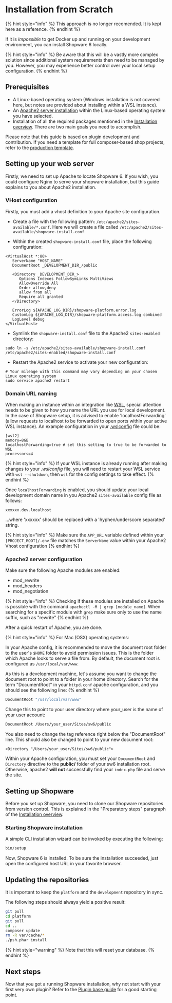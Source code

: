 # Installation from Scratch

{% hint style="info" %}
This approach is no longer recomended. It is kept here as a reference.
{% endhint %}

If it is *impossible* to get Docker up and running on your development environment, you can install Shopware 6 locally.

{% hint style="info" %}
Be aware that this will be a vastly more complex solution since additional system requirements then need to be managed by you. However, you may experience better control over your local setup configuration.
{% endhint %}

## Prerequisites

- A Linux-based operating system (Windows installation is not covered here, but notes are provided about installing within a WSL instance).
- An [Apache2 server installation](https://httpd.apache.org/docs/2.4/install.html) within the Linux-based operating system you have selected.
- Installation of all the required packages mentioned in the [Installation overview](overview.md). There are two main goals you need to accomplish.

Please note that this guide is based on plugin development and contribution. If you need a template for full composer-based shop projects, refer to the [production template](https://github.com/shopware/production).

## Setting up your web server

Firstly, we need to set up Apache to locate Shopware 6. If you wish, you could configure Nginx to serve your shopware installation, but this guide explains to you about Apache2 installation.

### VHost configuration

Firstly, you must add a vhost definition to your Apache site configuration.

- Create a file with the following pattern: `/etc/apache2/sites-available/*.conf`.
Here we will create a file called `/etc/apache2/sites-available/shopware-install.conf`

- Within the created `shopware-install.conf` file, place the following configuration:

```text
<VirtualHost *:80>
   ServerName "HOST_NAME"
   DocumentRoot _DEVELOPMENT_DIR_/public

   <Directory _DEVELOPMENT_DIR_>
      Options Indexes FollowSymLinks MultiViews
      AllowOverride All
      Order allow,deny
      allow from all
      Require all granted
   </Directory>

   ErrorLog ${APACHE_LOG_DIR}/shopware-platform.error.log
   CustomLog ${APACHE_LOG_DIR}/shopware-platform.access.log combined
   LogLevel debug
</VirtualHost>
```

- Symlink the `shopware-install.conf` file to the Apache2 `sites-enabled` directory:

```shell
sudo ln -s /etc/apache2/sites-available/shopware-install.conf /etc/apache2/sites-enabled/shopware-install.conf
```

- Restart the Apache2 service to activate your new configuration:

```shell
# Your mileage with this command may vary depending on your chosen Linux operating system
sudo service apache2 restart
```

### Domain URL naming

When making an instance within an integration like [WSL](https://docs.microsoft.com/en-us/windows/wsl/about), special attention needs to be given to how you name the URL you use for local development. In the case of Shopware setup, it is advised to enable 'localhostForwarding' (allow requests to localhost to be forwarded to open ports within your active WSL instance). An example configuration in your [.wslconfig](https://docs.microsoft.com/en-us/windows/wsl/wsl-config#wslconfig) file could be:

```text
[wsl2]
memory=8GB
localhostForwarding=true # set this setting to true to be forwarded to WSL
processors=4
```

{% hint style="info" %}
If your WSL instance is already running after making changes to your *.wslconfig* file, you will need to restart your WSL service with `wsl --shutdown`, then `wsl` for the config settings to take effect.
{% endhint %}

Once `localhostForwarding` is enabled, you should update your local development domain name in you Apache2 `sites-available` config file as follows:

```text
xxxxxx.dev.localhost
```

...where 'xxxxxx' should be replaced with a 'hyphen/underscore separated' string.

{% hint style="info" %}
Make sure the `APP_URL` variable defined within your `[PROJECT_ROOT]/.env` file matches the `ServerName` value within your Apache2 Vhost configuration
{% endhint %}

### Apache2 server configuration

Make sure the following Apache modules are enabled:

- mod\_rewrite
- mod\_headers
- mod\_negotiation

{% hint style="info" %}
Checking if these modules are installed on Apache is possible with the command `apachectl -M | grep [module_name]`. When searching for a specific module with `grep` make sure only to use the name suffix, such as "rewrite"
{% endhint %}

After a quick restart of Apache, you are done.

{% hint style="info" %}
For Mac (OSX) operating systems:

In your Apache config, it is recommended to move the document root folder to the user's `$HOME` folder to avoid permission issues. This is the folder which Apache looks to serve a file from. By default, the document root is configured as `/usr/local/var/www`.

As this is a development machine, let's assume you want to change the document root to point to a folder in your home directory. Search for the term "DocumentRoot" in your `httpd.conf` apache configuration, and you should see the following line:
{% endhint %}

```bash
DocumentRoot "/usr/local/var/www"
```

Change this to point to your user directory where your\_user is the name of your user account:

```bash
DocumentRoot /Users/your_user/Sites/sw6/public
```

You also need to change the tag reference right below the "DocumentRoot" line. This should also be changed to point to your new document root:

```text
<Directory "/Users/your_user/Sites/sw6/public">
```

Within your Apache configuration, you must set your `DocumentRoot` and `Directory` directive to the **public/** folder of your sw6 installation root. Otherwise, apache2 **will not** successfully find your `index.php` file and serve the site.

## Setting up Shopware

Before you set up Shopware, you need to clone our Shopware repositories from version control. This is explained in the "Preparatory steps" paragraph of the [Installation overview](overview.md).

### Starting Shopware installation

A simple CLI installation wizard can be invoked by executing the following:

```bash
bin/setup
```

Now, Shopware 6 is installed. To be sure the installation succeeded, just open the configured host URL in your favorite browser.

## Updating the repositories

It is important to keep the `platform` and the `development` repository in sync.

The following steps should always yield a positive result:

```bash
git pull
cd platform
git pull
cd ..
composer update
rm -R var/cache/*
./psh.phar install
```

{% hint style="warning" %}
Note that this will reset your database.
{% endhint %}

## Next steps

Now that you got a running Shopware installation, why not start with your first very own plugin? Refer to the [Plugin base guide](../plugins/plugins/plugin-base-guide.md) for a good starting point.
